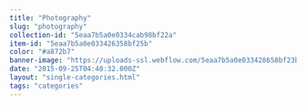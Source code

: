 ```yaml
---
title: "Photography"
slug: "photography"
collection-id: "5eaa7b5a0e0334cab98bf22a"
item-id: "5eaa7b5a0e033426358bf25b"
color: "#a872b7"
banner-image: "https://uploads-ssl.webflow.com/5eaa7b5a0e033428658bf23b/5eaa7b5a0e03343af18bf31a_photo-1416949929422-a1d9c8fe84af.jpg"
date: "2015-09-25T04:40:32.000Z"
layout: "single-categories.html"
tags: "categories"
---
```



